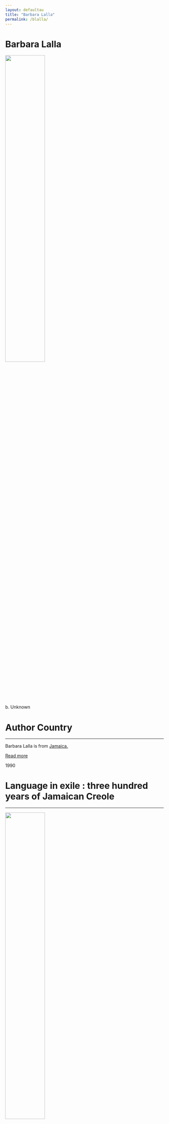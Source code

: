 ```yaml
---
layout: defaultau
title: "Barbara Lalla"
permalink: /blalla/
---
```

<!-- partial:index.partial.html -->
<div class="content">
    <h1>Barbara Lalla</h1>
    <div class="quote">
        <div><img src="https://th.bing.com/th/id/OIP.TV_Q_5ACO7oxvuaMvLHY7QAAAA?pid=ImgDet&rs=1"  height="50%" width = "50%" class="logo"></div>
    </div>
    <div class="timeline">
        <div style="padding-bottom:100px;"></div>
        <div class="block">
            <div class="date right"><p class="right">b. Unknown</p></div>
            <div class="dot"></div>
            <div class="left first">
            <div class="author_country">
                <h1>Author Country</h1><hr>
            <div class="aclocation"><p>Barbara Lalla is from <a href="{{ site.baseurl }}/4">Jamaica.</a></p></div>
                <div class="acreadmore"><a href="#" target="_blank">Read more</a></div>
            </div>
            </div>
        </div>
        <div class="block">
            <div class="date left"><p class="left">1990</p></div>
            <div class="dot"></div>
            <div class="right hide">
                <h1>Language in exile : three hundred years of Jamaican Creole</h1><hr>
                <p><img src="https://images-na.ssl-images-amazon.com/images/I/41sQorwhseL._SX327_BO1,204,203,200_.jpg" height="50%" width = "50%"></p>
                <p>
                Language: English <br/>
                Publisher: University of Alabama Press	 <br/>
                Pub_location: Tuscaloosa, AL, United States <br/>
                Genre: Nonfiction Book <br/>
                Length: 253 <br/>                   </p>
            </div>
        </div>
        <div class="block">
            <div class="date right"><p class="right">1996</p></div>
            <div class="dot"></div>
            <div class="left hide">
                <h1>Defining Jamaican Fiction : Marronage and the Discourse of Survival</h1><hr>
                <p><img src="https://images-na.ssl-images-amazon.com/images/I/51MoCo0bV9L._SX330_BO1,204,203,200_.jpg" height="50%" width = "50%"></p>
                <p>
                Language: English <br/>
                Publisher: University of Alabama Press <br/>
                Pub_location: Tuscaloosa, AL, United States <br/>
                Genre: Nonfiction Book <br/>
                Length: 224 <br/>                       </p>
            </div>
        </div>
        <div class="block">
            <div class="date left"><p class="left">1998</p></div>
            <div class="dot"></div>
            <div class="right hide">
                <h1>Arch of Fire</h1><hr>
                <p><img src="https://images-na.ssl-images-amazon.com/images/I/21SEY44232L._BO1,204,203,200_.jpg" height="50%" width = "50%"></p>
                <p>
                Language: English <br/>
                Publisher: Kingston Publishers	 <br/>
                Pub_location: Kingston, Jamaica <br/>
                Genre: Fiction (Novel) <br/>
                Length: 523 <br/>                </p>
            </div>
        </div>
        <div class="block">
            <div class="date right"><p class="right">2001</p></div>
            <div class="dot"></div>
            <div class="left hide">
                <h1>Flammendes Land Roman</h1><hr>
                <p><img src="https://images.booklooker.de/s/007EuP/Barbara-Lalla+Flammendes-Land.jpg" height="50%" width = "50%"></p>
                <p>
                Language: German <br/>
                Publisher: Verl.-Haus	 <br/>
                Pub_location: Wetzlar, Germany <br/>
                Genre: Fiction (Novel) <br/>
                Translation: Y <br/>
                Length: 537 <br/>                                </p>
            </div>
        </div>
        <div class="block">
            <div class="date left"><p class="left">2005</p></div>
            <div class="dot"></div>
            <div class="right hide">
                <h1>Virtual Realism : Constraints on Validity in Textual Evidence of Caribbean History</h1><hr>
                <p><img src="https://th.bing.com/th/id/OIP.TV_Q_5ACO7oxvuaMvLHY7QAAAA?pid=ImgDet&rs=1" height="50%" width = "50%"></p>
                <p>
                Language: English <br/>
                Publisher: Society for Caribbean Linguistics <br/>
                Pub_location: St. Augustine, Trinidad & Tobago <br/>
                Genre: Nonfiction Book <br/>
                Length: 20 <br/>                     </p>
            </div>
        </div>
        <div class="block">
            <div class="date right"><p class="right">2008</p></div>
            <div class="dot"></div>
            <div class="left hide">
                <h1>Postcolonialisms : Caribbean rereading of Medieval English Discourse</h1><hr>
                <p><img src="https://images-na.ssl-images-amazon.com/images/I/51K3x-9nkhL._SX331_BO1,204,203,200_.jpg" height="50%" width = "50%"></p>
                <p>
                Language: English <br/>
                Publisher: The University of The West Indies Press <br/>
                Pub_location: Kingston, Jamaica <br/>
                Genre: Nonfiction Book <br/>
                Length: 439 <br/>                  </p>
            </div>
        </div>
        <div class="block">
            <div class="date left"><p class="left">2010</p></div>
            <div class="dot"></div>
            <div class="right hide">
                <h1>Cascade : A novel</h1><hr>
                <p><img src="https://images-na.ssl-images-amazon.com/images/I/41aXCsBe9nL._SX331_BO1,204,203,200_.jpg" height="50%" width = "50%"></p>
                <p>
                Language: English <br/>
                Publisher: The University of The West Indies Press <br/>
                Pub_location: Cave Hill, Barbados <br/>
                Genre: Fiction (Novel) <br/>
                Length: 299 <br/>                   </p>
            </div>
        </div>
       <div class="block">
            <div class="date right"><p class="right">2017</p></div>
            <div class="dot"></div>
            <div class="left hide">
                <h1>Grounds For Tenure</h1><hr>
                <p><img src="https://images-na.ssl-images-amazon.com/images/I/41wokcEWSgL._SX331_BO1,204,203,200_.jpg" height="50%" width = "50%"></p>
                <p>
                Language: English <br/>
                Publisher: The University of The West Indies Press	 <br/>
                Pub_location: Kingston, Jamaica <br/>
                Genre: Fiction (Novel) <br/>
                Length: 361 <br/>                  </p>
            </div>
        </div>
        <div class="block">
            <div class="date left"><p class="left">2021</p></div>
            <div class="dot"></div>
            <div class="right hide">
                <h1>One Thousand Eyes</h1><hr>
                <p><img src="https://images-na.ssl-images-amazon.com/images/I/61YwO5viD5S._SX332_BO1,204,203,200_.jpg" height="50%" width = "50%"></p>
                <p>
                Language: English <br/>
                Publisher: The University of The West Indies Press	 <br/>
                Pub_location: Kingston, Jamaica <br/>
                Genre: Fiction (Novel) <br/>
                Length: 303 <br/>                   </p>
            </div>
</div>
  <!-- partial -->
<script src='https://cdnjs.cloudflare.com/ajax/libs/jquery/3.1.1/jquery.min.js'></script><script  src="{{ site.baseurl }}/assets/js/authorscript.js"></script>